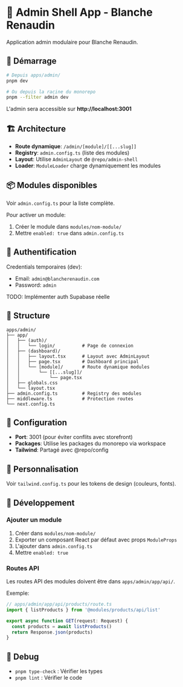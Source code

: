 # 🎯 Admin Shell App - Blanche Renaudin

Application admin modulaire pour Blanche Renaudin.

## 🚀 Démarrage

```bash
# Depuis apps/admin/
pnpm dev

# Ou depuis la racine du monorepo
pnpm --filter admin dev
```

L'admin sera accessible sur **http://localhost:3001**

## 🏗️ Architecture

- **Route dynamique**: `/admin/[module]/[[...slug]]`
- **Registry**: `admin.config.ts` (liste des modules)
- **Layout**: Utilise `AdminLayout` de `@repo/admin-shell`
- **Loader**: `ModuleLoader` charge dynamiquement les modules

## 📦 Modules disponibles

Voir `admin.config.ts` pour la liste complète.

Pour activer un module:
1. Créer le module dans `modules/nom-module/`
2. Mettre `enabled: true` dans `admin.config.ts`

## 🔐 Authentification

Credentials temporaires (dev):
- Email: `admin@blancherenaudin.com`
- Password: `admin`

TODO: Implémenter auth Supabase réelle

## 📂 Structure

```
apps/admin/
├── app/
│   ├── (auth)/
│   │   └── login/          # Page de connexion
│   ├── (dashboard)/
│   │   ├── layout.tsx      # Layout avec AdminLayout
│   │   ├── page.tsx        # Dashboard principal
│   │   └── [module]/       # Route dynamique modules
│   │       └── [[...slug]]/
│   │           └── page.tsx
│   ├── globals.css
│   └── layout.tsx
├── admin.config.ts         # Registry des modules
├── middleware.ts           # Protection routes
└── next.config.ts
```

## 🔧 Configuration

- **Port**: 3001 (pour éviter conflits avec storefront)
- **Packages**: Utilise les packages du monorepo via workspace
- **Tailwind**: Partagé avec @repo/config

## 🎨 Personnalisation

Voir `tailwind.config.ts` pour les tokens de design (couleurs, fonts).

## 📝 Développement

### Ajouter un module

1. Créer dans `modules/nom-module/`
2. Exporter un composant React par défaut avec props `ModuleProps`
3. L'ajouter dans `admin.config.ts`
4. Mettre `enabled: true`

### Routes API

Les routes API des modules doivent être dans `apps/admin/app/api/`.

Exemple:
```typescript
// apps/admin/app/api/products/route.ts
import { listProducts } from '@modules/products/api/list'

export async function GET(request: Request) {
  const products = await listProducts()
  return Response.json(products)
}
```

## 🐛 Debug

- `pnpm type-check` : Vérifier les types
- `pnpm lint` : Vérifier le code
